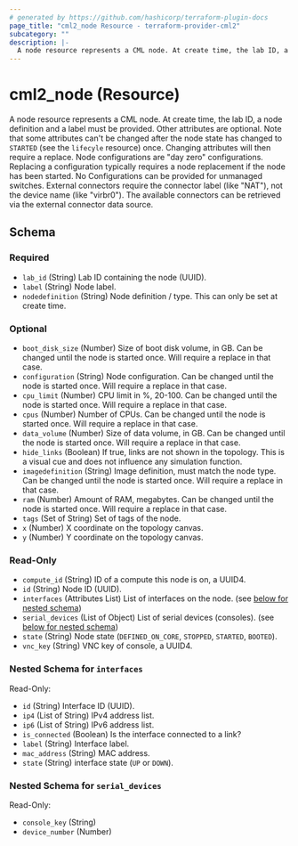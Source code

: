 ```yaml
---
# generated by https://github.com/hashicorp/terraform-plugin-docs
page_title: "cml2_node Resource - terraform-provider-cml2"
subcategory: ""
description: |-
  A node resource represents a CML node. At create time, the lab ID, a node definition and a label must be provided.  Other attributes are optional.  Note that some attributes can't be changed after the node state has changed to STARTED (see the lifecyle resource) once. Changing attributes will then require a replace.  Node configurations are "day zero" configurations. Replacing a configuration typically requires a node replacement if the node has been started.  No Configurations can be provided for unmanaged switches. External connectors require the connector label (like "NAT"), not the device name (like "virbr0"). The available connectors can be retrieved via the external connector data source.
---
```


# cml2_node (Resource)

A node resource represents a CML node. At create time, the lab ID, a node definition and a label must be provided.  Other attributes are optional.  Note that some attributes can't be changed after the node state has changed to `STARTED` (see the `lifecyle` resource) once. Changing attributes will then require a replace.  Node configurations are "day zero" configurations. Replacing a configuration typically requires a node replacement if the node has been started.  No Configurations can be provided for unmanaged switches. External connectors require the connector label (like "NAT"), not the device name (like "virbr0"). The available connectors can be retrieved via the external connector data source.



<!-- schema generated by tfplugindocs -->
## Schema

### Required

- `lab_id` (String) Lab ID containing the node (UUID).
- `label` (String) Node label.
- `nodedefinition` (String) Node definition / type. This can only be set at create time.

### Optional

- `boot_disk_size` (Number) Size of boot disk volume, in GB. Can be changed until the node is started once. Will require a replace in that case.
- `configuration` (String) Node configuration. Can be changed until the node is started once. Will require a replace in that case.
- `cpu_limit` (Number) CPU limit in %, 20-100. Can be changed until the node is started once. Will require a replace in that case.
- `cpus` (Number) Number of CPUs. Can be changed until the node is started once. Will require a replace in that case.
- `data_volume` (Number) Size of data volume, in GB. Can be changed until the node is started once. Will require a replace in that case.
- `hide_links` (Boolean) If true, links are not shown in the topology. This is a visual cue and does not influence any simulation function.
- `imagedefinition` (String) Image definition, must match the node type. Can be changed until the node is started once. Will require a replace in that case.
- `ram` (Number) Amount of RAM, megabytes. Can be changed until the node is started once. Will require a replace in that case.
- `tags` (Set of String) Set of tags of the node.
- `x` (Number) X coordinate on the topology canvas.
- `y` (Number) Y coordinate on the topology canvas.

### Read-Only

- `compute_id` (String) ID of a compute this node is on, a UUID4.
- `id` (String) Node ID (UUID).
- `interfaces` (Attributes List) List of interfaces on the node. (see [below for nested schema](#nestedatt--interfaces))
- `serial_devices` (List of Object) List of serial devices (consoles). (see [below for nested schema](#nestedatt--serial_devices))
- `state` (String) Node state (`DEFINED_ON_CORE`, `STOPPED`, `STARTED`, `BOOTED`).
- `vnc_key` (String) VNC key of console, a UUID4.

<a id="nestedatt--interfaces"></a>
### Nested Schema for `interfaces`

Read-Only:

- `id` (String) Interface ID (UUID).
- `ip4` (List of String) IPv4 address list.
- `ip6` (List of String) IPv6 address list.
- `is_connected` (Boolean) Is the interface connected to a link?
- `label` (String) Interface label.
- `mac_address` (String) MAC address.
- `state` (String) interface state (`UP` or `DOWN`).


<a id="nestedatt--serial_devices"></a>
### Nested Schema for `serial_devices`

Read-Only:

- `console_key` (String)
- `device_number` (Number)
